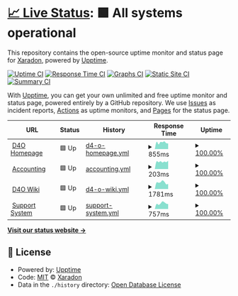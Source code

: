 # [📈 Live Status](https://Xaradon.github.io/D4OStatus): <!--live status--> **🟩 All systems operational**

This repository contains the open-source uptime monitor and status page for [Xaradon](xaradon.de), powered by [Upptime](https://github.com/upptime/upptime).

[![Uptime CI](https://github.com/Xaradon/D4OStatus/workflows/Uptime%20CI/badge.svg)](https://github.com/upptime/upptime/actions?query=workflow%3A%22Uptime+CI%22)
[![Response Time CI](https://github.com/Xaradon/D4OStatus/workflows/Response%20Time%20CI/badge.svg)](https://github.com/upptime/upptime/actions?query=workflow%3A%22Response+Time+CI%22)
[![Graphs CI](https://github.com/Xaradon/D4OStatus/workflows/Graphs%20CI/badge.svg)](https://github.com/upptime/upptime/actions?query=workflow%3A%22Graphs+CI%22)
[![Static Site CI](https://github.com/Xaradon/D4OStatus/workflows/Static%20Site%20CI/badge.svg)](https://github.com/upptime/upptime/actions?query=workflow%3A%22Static+Site+CI%22)
[![Summary CI](https://github.com/Xaradon/D4OStatus/workflows/Summary%20CI/badge.svg)](https://github.com/upptime/upptime/actions?query=workflow%3A%22Summary+CI%22)

With [Upptime](https://upptime.js.org), you can get your own unlimited and free uptime monitor and status page, powered entirely by a GitHub repository. We use [Issues](https://github.com/Xaradon/D4OStatus/issues) as incident reports, [Actions](https://github.com/Xaradon/D4OStatus/actions) as uptime monitors, and [Pages](https://Xaradon.github.io/D4OStatus) for the status page.

<!--start: status pages-->
<!-- This summary is generated by Upptime (https://github.com/upptime/upptime) -->
<!-- Do not edit this manually, your changes will be overwritten -->
<!-- prettier-ignore -->
| URL | Status | History | Response Time | Uptime |
| --- | ------ | ------- | ------------- | ------ |
| <img alt="" src="https://favicons.githubusercontent.com/d4o.de" height="13"> [D4O Homepage](https://d4o.de) | 🟩 Up | [d4-o-homepage.yml](https://github.com/Xaradon/D4OStatus/commits/HEAD/history/d4-o-homepage.yml) | <details><summary><img alt="Response time graph" src="./graphs/d4-o-homepage/response-time-week.png" height="20"> 855ms</summary><br><a href="https://Xaradon.github.io/D4OStatus/history/d4-o-homepage"><img alt="Response time 837" src="https://img.shields.io/endpoint?url=https%3A%2F%2Fraw.githubusercontent.com%2FXaradon%2FD4OStatus%2FHEAD%2Fapi%2Fd4-o-homepage%2Fresponse-time.json"></a><br><a href="https://Xaradon.github.io/D4OStatus/history/d4-o-homepage"><img alt="24-hour response time 955" src="https://img.shields.io/endpoint?url=https%3A%2F%2Fraw.githubusercontent.com%2FXaradon%2FD4OStatus%2FHEAD%2Fapi%2Fd4-o-homepage%2Fresponse-time-day.json"></a><br><a href="https://Xaradon.github.io/D4OStatus/history/d4-o-homepage"><img alt="7-day response time 855" src="https://img.shields.io/endpoint?url=https%3A%2F%2Fraw.githubusercontent.com%2FXaradon%2FD4OStatus%2FHEAD%2Fapi%2Fd4-o-homepage%2Fresponse-time-week.json"></a><br><a href="https://Xaradon.github.io/D4OStatus/history/d4-o-homepage"><img alt="30-day response time 854" src="https://img.shields.io/endpoint?url=https%3A%2F%2Fraw.githubusercontent.com%2FXaradon%2FD4OStatus%2FHEAD%2Fapi%2Fd4-o-homepage%2Fresponse-time-month.json"></a><br><a href="https://Xaradon.github.io/D4OStatus/history/d4-o-homepage"><img alt="1-year response time 837" src="https://img.shields.io/endpoint?url=https%3A%2F%2Fraw.githubusercontent.com%2FXaradon%2FD4OStatus%2FHEAD%2Fapi%2Fd4-o-homepage%2Fresponse-time-year.json"></a></details> | <details><summary><a href="https://Xaradon.github.io/D4OStatus/history/d4-o-homepage">100.00%</a></summary><a href="https://Xaradon.github.io/D4OStatus/history/d4-o-homepage"><img alt="All-time uptime 100.00%" src="https://img.shields.io/endpoint?url=https%3A%2F%2Fraw.githubusercontent.com%2FXaradon%2FD4OStatus%2FHEAD%2Fapi%2Fd4-o-homepage%2Fuptime.json"></a><br><a href="https://Xaradon.github.io/D4OStatus/history/d4-o-homepage"><img alt="24-hour uptime 100.00%" src="https://img.shields.io/endpoint?url=https%3A%2F%2Fraw.githubusercontent.com%2FXaradon%2FD4OStatus%2FHEAD%2Fapi%2Fd4-o-homepage%2Fuptime-day.json"></a><br><a href="https://Xaradon.github.io/D4OStatus/history/d4-o-homepage"><img alt="7-day uptime 100.00%" src="https://img.shields.io/endpoint?url=https%3A%2F%2Fraw.githubusercontent.com%2FXaradon%2FD4OStatus%2FHEAD%2Fapi%2Fd4-o-homepage%2Fuptime-week.json"></a><br><a href="https://Xaradon.github.io/D4OStatus/history/d4-o-homepage"><img alt="30-day uptime 100.00%" src="https://img.shields.io/endpoint?url=https%3A%2F%2Fraw.githubusercontent.com%2FXaradon%2FD4OStatus%2FHEAD%2Fapi%2Fd4-o-homepage%2Fuptime-month.json"></a><br><a href="https://Xaradon.github.io/D4OStatus/history/d4-o-homepage"><img alt="1-year uptime 100.00%" src="https://img.shields.io/endpoint?url=https%3A%2F%2Fraw.githubusercontent.com%2FXaradon%2FD4OStatus%2FHEAD%2Fapi%2Fd4-o-homepage%2Fuptime-year.json"></a></details>
| <img alt="" src="https://favicons.githubusercontent.com/accounting.d4o-free2play.de" height="13"> [Accounting](https://accounting.d4o-free2play.de) | 🟩 Up | [accounting.yml](https://github.com/Xaradon/D4OStatus/commits/HEAD/history/accounting.yml) | <details><summary><img alt="Response time graph" src="./graphs/accounting/response-time-week.png" height="20"> 203ms</summary><br><a href="https://Xaradon.github.io/D4OStatus/history/accounting"><img alt="Response time 194" src="https://img.shields.io/endpoint?url=https%3A%2F%2Fraw.githubusercontent.com%2FXaradon%2FD4OStatus%2FHEAD%2Fapi%2Faccounting%2Fresponse-time.json"></a><br><a href="https://Xaradon.github.io/D4OStatus/history/accounting"><img alt="24-hour response time 209" src="https://img.shields.io/endpoint?url=https%3A%2F%2Fraw.githubusercontent.com%2FXaradon%2FD4OStatus%2FHEAD%2Fapi%2Faccounting%2Fresponse-time-day.json"></a><br><a href="https://Xaradon.github.io/D4OStatus/history/accounting"><img alt="7-day response time 203" src="https://img.shields.io/endpoint?url=https%3A%2F%2Fraw.githubusercontent.com%2FXaradon%2FD4OStatus%2FHEAD%2Fapi%2Faccounting%2Fresponse-time-week.json"></a><br><a href="https://Xaradon.github.io/D4OStatus/history/accounting"><img alt="30-day response time 183" src="https://img.shields.io/endpoint?url=https%3A%2F%2Fraw.githubusercontent.com%2FXaradon%2FD4OStatus%2FHEAD%2Fapi%2Faccounting%2Fresponse-time-month.json"></a><br><a href="https://Xaradon.github.io/D4OStatus/history/accounting"><img alt="1-year response time 194" src="https://img.shields.io/endpoint?url=https%3A%2F%2Fraw.githubusercontent.com%2FXaradon%2FD4OStatus%2FHEAD%2Fapi%2Faccounting%2Fresponse-time-year.json"></a></details> | <details><summary><a href="https://Xaradon.github.io/D4OStatus/history/accounting">100.00%</a></summary><a href="https://Xaradon.github.io/D4OStatus/history/accounting"><img alt="All-time uptime 100.00%" src="https://img.shields.io/endpoint?url=https%3A%2F%2Fraw.githubusercontent.com%2FXaradon%2FD4OStatus%2FHEAD%2Fapi%2Faccounting%2Fuptime.json"></a><br><a href="https://Xaradon.github.io/D4OStatus/history/accounting"><img alt="24-hour uptime 100.00%" src="https://img.shields.io/endpoint?url=https%3A%2F%2Fraw.githubusercontent.com%2FXaradon%2FD4OStatus%2FHEAD%2Fapi%2Faccounting%2Fuptime-day.json"></a><br><a href="https://Xaradon.github.io/D4OStatus/history/accounting"><img alt="7-day uptime 100.00%" src="https://img.shields.io/endpoint?url=https%3A%2F%2Fraw.githubusercontent.com%2FXaradon%2FD4OStatus%2FHEAD%2Fapi%2Faccounting%2Fuptime-week.json"></a><br><a href="https://Xaradon.github.io/D4OStatus/history/accounting"><img alt="30-day uptime 100.00%" src="https://img.shields.io/endpoint?url=https%3A%2F%2Fraw.githubusercontent.com%2FXaradon%2FD4OStatus%2FHEAD%2Fapi%2Faccounting%2Fuptime-month.json"></a><br><a href="https://Xaradon.github.io/D4OStatus/history/accounting"><img alt="1-year uptime 100.00%" src="https://img.shields.io/endpoint?url=https%3A%2F%2Fraw.githubusercontent.com%2FXaradon%2FD4OStatus%2FHEAD%2Fapi%2Faccounting%2Fuptime-year.json"></a></details>
| <img alt="" src="https://favicons.githubusercontent.com/wiki.d4o.de" height="13"> [D4O Wiki](https://wiki.d4o.de/) | 🟩 Up | [d4-o-wiki.yml](https://github.com/Xaradon/D4OStatus/commits/HEAD/history/d4-o-wiki.yml) | <details><summary><img alt="Response time graph" src="./graphs/d4-o-wiki/response-time-week.png" height="20"> 1781ms</summary><br><a href="https://Xaradon.github.io/D4OStatus/history/d4-o-wiki"><img alt="Response time 1685" src="https://img.shields.io/endpoint?url=https%3A%2F%2Fraw.githubusercontent.com%2FXaradon%2FD4OStatus%2FHEAD%2Fapi%2Fd4-o-wiki%2Fresponse-time.json"></a><br><a href="https://Xaradon.github.io/D4OStatus/history/d4-o-wiki"><img alt="24-hour response time 1748" src="https://img.shields.io/endpoint?url=https%3A%2F%2Fraw.githubusercontent.com%2FXaradon%2FD4OStatus%2FHEAD%2Fapi%2Fd4-o-wiki%2Fresponse-time-day.json"></a><br><a href="https://Xaradon.github.io/D4OStatus/history/d4-o-wiki"><img alt="7-day response time 1781" src="https://img.shields.io/endpoint?url=https%3A%2F%2Fraw.githubusercontent.com%2FXaradon%2FD4OStatus%2FHEAD%2Fapi%2Fd4-o-wiki%2Fresponse-time-week.json"></a><br><a href="https://Xaradon.github.io/D4OStatus/history/d4-o-wiki"><img alt="30-day response time 1709" src="https://img.shields.io/endpoint?url=https%3A%2F%2Fraw.githubusercontent.com%2FXaradon%2FD4OStatus%2FHEAD%2Fapi%2Fd4-o-wiki%2Fresponse-time-month.json"></a><br><a href="https://Xaradon.github.io/D4OStatus/history/d4-o-wiki"><img alt="1-year response time 1685" src="https://img.shields.io/endpoint?url=https%3A%2F%2Fraw.githubusercontent.com%2FXaradon%2FD4OStatus%2FHEAD%2Fapi%2Fd4-o-wiki%2Fresponse-time-year.json"></a></details> | <details><summary><a href="https://Xaradon.github.io/D4OStatus/history/d4-o-wiki">100.00%</a></summary><a href="https://Xaradon.github.io/D4OStatus/history/d4-o-wiki"><img alt="All-time uptime 100.00%" src="https://img.shields.io/endpoint?url=https%3A%2F%2Fraw.githubusercontent.com%2FXaradon%2FD4OStatus%2FHEAD%2Fapi%2Fd4-o-wiki%2Fuptime.json"></a><br><a href="https://Xaradon.github.io/D4OStatus/history/d4-o-wiki"><img alt="24-hour uptime 100.00%" src="https://img.shields.io/endpoint?url=https%3A%2F%2Fraw.githubusercontent.com%2FXaradon%2FD4OStatus%2FHEAD%2Fapi%2Fd4-o-wiki%2Fuptime-day.json"></a><br><a href="https://Xaradon.github.io/D4OStatus/history/d4-o-wiki"><img alt="7-day uptime 100.00%" src="https://img.shields.io/endpoint?url=https%3A%2F%2Fraw.githubusercontent.com%2FXaradon%2FD4OStatus%2FHEAD%2Fapi%2Fd4-o-wiki%2Fuptime-week.json"></a><br><a href="https://Xaradon.github.io/D4OStatus/history/d4-o-wiki"><img alt="30-day uptime 100.00%" src="https://img.shields.io/endpoint?url=https%3A%2F%2Fraw.githubusercontent.com%2FXaradon%2FD4OStatus%2FHEAD%2Fapi%2Fd4-o-wiki%2Fuptime-month.json"></a><br><a href="https://Xaradon.github.io/D4OStatus/history/d4-o-wiki"><img alt="1-year uptime 100.00%" src="https://img.shields.io/endpoint?url=https%3A%2F%2Fraw.githubusercontent.com%2FXaradon%2FD4OStatus%2FHEAD%2Fapi%2Fd4-o-wiki%2Fuptime-year.json"></a></details>
| <img alt="" src="https://favicons.githubusercontent.com/ticket.d4o.de" height="13"> [Support System](https://ticket.d4o.de/) | 🟩 Up | [support-system.yml](https://github.com/Xaradon/D4OStatus/commits/HEAD/history/support-system.yml) | <details><summary><img alt="Response time graph" src="./graphs/support-system/response-time-week.png" height="20"> 757ms</summary><br><a href="https://Xaradon.github.io/D4OStatus/history/support-system"><img alt="Response time 799" src="https://img.shields.io/endpoint?url=https%3A%2F%2Fraw.githubusercontent.com%2FXaradon%2FD4OStatus%2FHEAD%2Fapi%2Fsupport-system%2Fresponse-time.json"></a><br><a href="https://Xaradon.github.io/D4OStatus/history/support-system"><img alt="24-hour response time 796" src="https://img.shields.io/endpoint?url=https%3A%2F%2Fraw.githubusercontent.com%2FXaradon%2FD4OStatus%2FHEAD%2Fapi%2Fsupport-system%2Fresponse-time-day.json"></a><br><a href="https://Xaradon.github.io/D4OStatus/history/support-system"><img alt="7-day response time 757" src="https://img.shields.io/endpoint?url=https%3A%2F%2Fraw.githubusercontent.com%2FXaradon%2FD4OStatus%2FHEAD%2Fapi%2Fsupport-system%2Fresponse-time-week.json"></a><br><a href="https://Xaradon.github.io/D4OStatus/history/support-system"><img alt="30-day response time 727" src="https://img.shields.io/endpoint?url=https%3A%2F%2Fraw.githubusercontent.com%2FXaradon%2FD4OStatus%2FHEAD%2Fapi%2Fsupport-system%2Fresponse-time-month.json"></a><br><a href="https://Xaradon.github.io/D4OStatus/history/support-system"><img alt="1-year response time 799" src="https://img.shields.io/endpoint?url=https%3A%2F%2Fraw.githubusercontent.com%2FXaradon%2FD4OStatus%2FHEAD%2Fapi%2Fsupport-system%2Fresponse-time-year.json"></a></details> | <details><summary><a href="https://Xaradon.github.io/D4OStatus/history/support-system">100.00%</a></summary><a href="https://Xaradon.github.io/D4OStatus/history/support-system"><img alt="All-time uptime 100.00%" src="https://img.shields.io/endpoint?url=https%3A%2F%2Fraw.githubusercontent.com%2FXaradon%2FD4OStatus%2FHEAD%2Fapi%2Fsupport-system%2Fuptime.json"></a><br><a href="https://Xaradon.github.io/D4OStatus/history/support-system"><img alt="24-hour uptime 100.00%" src="https://img.shields.io/endpoint?url=https%3A%2F%2Fraw.githubusercontent.com%2FXaradon%2FD4OStatus%2FHEAD%2Fapi%2Fsupport-system%2Fuptime-day.json"></a><br><a href="https://Xaradon.github.io/D4OStatus/history/support-system"><img alt="7-day uptime 100.00%" src="https://img.shields.io/endpoint?url=https%3A%2F%2Fraw.githubusercontent.com%2FXaradon%2FD4OStatus%2FHEAD%2Fapi%2Fsupport-system%2Fuptime-week.json"></a><br><a href="https://Xaradon.github.io/D4OStatus/history/support-system"><img alt="30-day uptime 100.00%" src="https://img.shields.io/endpoint?url=https%3A%2F%2Fraw.githubusercontent.com%2FXaradon%2FD4OStatus%2FHEAD%2Fapi%2Fsupport-system%2Fuptime-month.json"></a><br><a href="https://Xaradon.github.io/D4OStatus/history/support-system"><img alt="1-year uptime 100.00%" src="https://img.shields.io/endpoint?url=https%3A%2F%2Fraw.githubusercontent.com%2FXaradon%2FD4OStatus%2FHEAD%2Fapi%2Fsupport-system%2Fuptime-year.json"></a></details>

<!--end: status pages-->

[**Visit our status website →**](https://Xaradon.github.io/D4OStatus)

## 📄 License

- Powered by: [Upptime](https://github.com/upptime/upptime)
- Code: [MIT](./LICENSE) © [Xaradon](xaradon.de)
- Data in the `./history` directory: [Open Database License](https://opendatacommons.org/licenses/odbl/1-0/)
